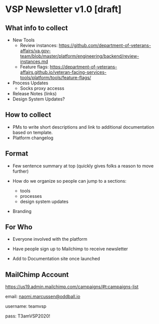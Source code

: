 # VSP Newsletter v1.0 [draft]
 
 
 
## What info to collect

- New Tools
  - Review instances: https://github.com/department-of-veterans-affairs/va.gov-team/blob/master/platform/engineering/backend/review-instances.md
  - Feature flags:
    https://department-of-veterans-affairs.github.io/veteran-facing-services-tools/platform/tools/feature-flags/ 
- Process Updates
  - Socks proxy accesss 
- Release Notes (links)
- Design System Updates?



## How to collect

- PMs to write short descriptions and link to additional documentation based on template.
- Platform changelog



## Format

- Few sentence summary at top (quickly gives folks a reason to move further)

- How do we organize so people can jump to a sections:
  - tools
  - processes
  - design system updates

- Branding

  

## For Who

- Everyone involved with the platform

- Have people sign up to Mailchimp to receive newsletter 

- Add to Documentation site once launched

  
  
## MailChimp Account
https://us19.admin.mailchimp.com/campaigns/#t:campaigns-list

email: naomi.marcussen@oddball.io

username: teamvsp

pass: T3amVSP2020!
